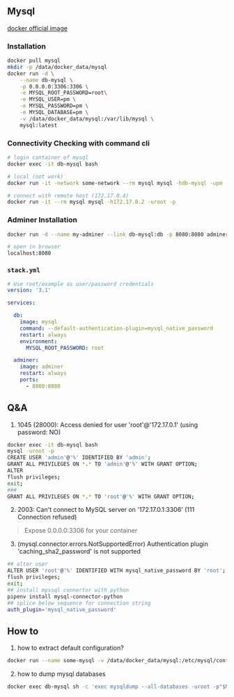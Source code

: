 ## Mysql 
[docker official image]()
### Installation
```bash
docker pull mysql
mkdir -p /data/docker_data/mysql
docker run -d \
    --name db-mysql \
    -p 0.0.0.0:3306:3306 \
    -e MYSQL_ROOT_PASSWORD=root\
    -e MYSQL_USER=pm \
    -e MYSQL_PASSWORD=pm \
    -e MYSQL_DATABASE=pm \
    -v /data/docker_data/mysql:/var/lib/mysql \
    mysql:latest 
```

### Connectivity Checking with command cli
```bash
# login container of mysql
docker exec -it db-mysql bash

# local (not work)
docker run -it -network some-network --rm mysql mysql -hdb-mysql -upm -p

# connect with remote host (172.17.0.4)
docker run -it --rm mysql mysql -h172.17.0.2 -uroot -p
```

### Adminer Installation
```bash
docker run -d --name my-adminer --link db-mysql:db -p 8080:8080 adminer

# open in browser 
localhost:8080
```

### `stack.yml`
```yml
# Use root/example as user/password credentials
version: '3.1'

services:

  db:
    image: mysql
    command: --default-authentication-plugin=mysql_native_password
    restart: always
    environment:
      MYSQL_ROOT_PASSWORD: root

  adminer:
    image: adminer
    restart: always
    ports:
      - 8080:8080
```

## Q&A
1. 1045 (28000): Access denied for user 'root'@'172.17.0.1' (using password: NO)
  ```bash
  docker exec -it db-mysql bash
  mysql -uroot -p
  CREATE USER 'admin'@'%' IDENTIFIED BY 'admin';
  GRANT ALL PRIVILEGES ON *.* TO 'admin'@'%' WITH GRANT OPTION;
  ALTER 
  flush privileges;
  exit;
  ###
  GRANT ALL PRIVILEGES ON *.* TO 'root'@'%' WITH GRANT OPTION;
  ```

2. 2003: Can't connect to MySQL server on '172.17.0.1:3306' (111 Connection refused)
> Expose 0.0.0.0:3306 for your container


3. (mysql.connector.errors.NotSupportedError) Authentication plugin 'caching_sha2_password' is not supported
```bash
## alter user 
ALTER USER 'root'@'%' IDENTIFIED WITH mysql_native_password BY 'root';
flush privileges;
exit;
## install myssql connertor with python 
pipenv install mysql-connector-python
## splice below sequence for connection string
auth_plugin='mysql_native_password'
```

## How to
1. how to extract default configuration?
```bash
docker run --name some-mysql -v /data/docker_data/mysql:/etc/mysql/conf.d -e MYSQL_ROOT_PASSWORD=root -d mysql
```

2. how to dump mysql databases
```bash
docker exec db-mysql sh -c 'exec mysqldump --all-databases -uroot -p"$MYSQL_ROOT_PASSWORD"' > /some/path/on/your/host/all-databases.sql

```



